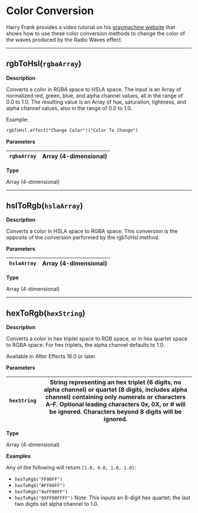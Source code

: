 # Color Conversion

Harry Frank provides a video tutorial on his [graymachine website](http://www.graymachine.com/tutorials/rgb-to-hsl-expressions/) that shows how to use these color conversion methods to change the color of the waves produced by the Radio Waves effect.

---

## rgbToHsl(`rgbaArray`)

**Description**

Converts a color in RGBA space to HSLA space. The input is an Array of normalized red, green, blue, and alpha channel values, all in the range of 0.0 to 1.0. The resulting value is an Array of hue, saturation, lightness, and alpha channel values, also in the range of 0.0 to 1.0.

Example:

```default
rgbToHsl.effect("Change Color")("Color To Change")
```

**Parameters**

| `rgbaArray`   | Array (4-dimensional)   |
|---------------|-------------------------|

**Type**

Array (4-dimensional)

---

## hslToRgb(`hslaArray`)

**Description**

Converts a color in HSLA space to RGBA space. This conversion is the opposite of the conversion performed by the rgbToHsl method.

**Parameters**

| `hslaArray`   | Array (4-dimensional)   |
|---------------|-------------------------|

**Type**

Array (4-dimensional)

---

## hexToRgb(`hexString`)

**Description**

Converts a color in hex triplet space to RGB space, or in hex quartet space to RGBA space. For hex triplets, the alpha channel defaults to 1.0.

Available in After Effects 16.0 or later.

**Parameters**

| `hexString`   | String representing an hex triplet (6 digits, no alpha channel) or quartet (8 digits, includes alpha channel) containing only numerals or characters A–F. Optional leading characters 0x, 0X, or # will be ignored. Characters beyond 8 digits will be ignored.   |
|---------------|-------------------------------------------------------------------------------------------------------------------------------------------------------------------------------------------------------------------------------------------------------------------|

**Type**

Array (4-dimensional)

**Examples**

Any of the following will return `[1.0, 0.0, 1.0, 1.0]`:

* `hexToRgb("FF00FF")`
* `hexToRgb("#FF00FF")`
* `hexToRgb("0xFF00FF")`
* `hexToRgb("0XFF00FFFF")` Note: This inputs an 8-digit hex quartet; the last two digits set alpha channel to 1.0.
